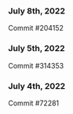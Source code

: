 ### July 8th, 2022

Commit #204152

### July 5th, 2022

Commit #314353


### July 4th, 2022

Commit #72281
